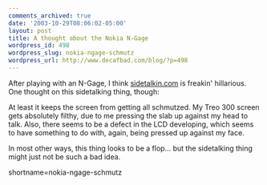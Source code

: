 ```yaml
---
comments_archived: true
date: '2003-10-29T08:06:02-05:00'
layout: post
title: A thought about the Nokia N-Gage
wordpress_id: 498
wordpress_slug: nokia-ngage-schmutz
wordpress_url: http://www.decafbad.com/blog/?p=498
---
```

<p>
After playing with an N-Gage, I think <a href="http://www.sidetalkin.com">sidetalkin.com</a> is freakin' hillarious.  One thought on this sidetalking thing, though:
</p>
<p>
At least it keeps the screen from getting all schmutzed.  My Treo 300 screen gets absolutely filthy, due to me pressing the slab up against my head to talk.  Also, there seems to be a defect in the LCD developing, which seems to have something to do with, again, being pressed up against my face.
</p>
<p>
In most other ways, this thing looks to be a flop...  but the sidetalking thing might just not be such a bad idea.
</p>
<!--more-->
shortname=nokia-ngage-schmutz
